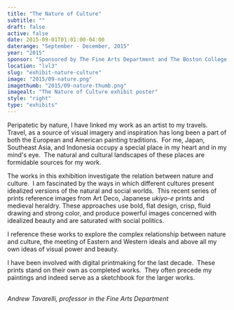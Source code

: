 ```yaml
---
title: "The Nature of Culture"
subtitle: ""
draft: false
active: false
date: 2015-09-01T01:01:00-04:00
daterange: "September - December, 2015"
year: "2015"
sponsor: "Sponsored by The Fine Arts Department and The Boston College Libraries"
location: "lvl3"
slug: "exhibit-nature-culture"
image: "2015/09-nature.png"
imagethumb: "2015/09-nature-thumb.png"
imagealt: "The Nature of Culture exhibit poster"
style: "right"
type: "exhibits"
---
```


 <p>Peripatetic by nature, I have linked my work as an   artist to my travels.  Travel, as a source of visual imagery and   inspiration has long been a part of both the European and American   painting traditions.  For me, Japan, Southeast Asia, and Indonesia   occupy a special place in my heart and in my mind's eye.  The natural   and cultural landscapes of these places are formidable sources for my   work.</p>
  <p>The works in this exhibition investigate the relation between nature   and culture.  I am fascinated by the ways in which different cultures   present idealized versions of the natural and social worlds.  This   recent series of prints reference images from Art Deco, Japanese <em>ukiyo-e</em> prints and medieval heraldry. These approaches use bold, flat design,   crisp, fluid drawing and strong color, and produce powerful images   concerned with idealized beauty and are saturated with social politics.</p>
  <p>I reference these works to explore the complex relationship between   nature and culture, the meeting of Eastern and Western ideals and above   all my own ideas of visual power and beauty.</p>
  <p>I have been involved with digital printmaking for the last decade.    These prints stand on their own as completed works.  They often precede   my paintings and indeed serve as a sketchbook for the larger works.                                        </p>
  <p><em>Andrew Tavarelli, professor in the Fine Arts Department </em></p>

<!--

Active:
    Yes (will appear on Exhibit's homepage)
    No (will not appear on Exhibit's homepage, but will appear in archives)

Gallery locations: 
    Burns Library (burns)
    Theology and Ministry Library (tml)
    O'Neill Level One (lvl1)
    O'Neill Level Three (lvl3)
    O'Neill Reading Room (reading)
    O'Neill Reading Room Back Wall (backwall)
    O'Neill Lobby (lobby)
    History Dept, Stokes Hall (stokes)
    Bapst Exhibits (bapsts)
    Archived Bapst Exhibits (bapstsarchive)
  
Need spaces for:

  Virtual Exhibits (virtual)
  Tip O'Neill (tiponeill)

Style:
    Poster on left, text on right (default)
    Poster on right, text on left (right)
    Poster large, centered above text (middle_top)
    Poster large, centered below text (middle_down)

Add'l images
    <img src="https://library.bc.edu/images/exhibits/XXXX/201X/00-XXXX.png" alt="words" class="float_left">
    <img src="https://library.bc.edu/images/exhibits/XXXX/201X/00-XXXX.png" alt="words" class="float_right">
    <img src="https://library.bc.edu/images/exhibits/XXXX/201X/00-XXXX.png" alt="words" class="center">

-->

